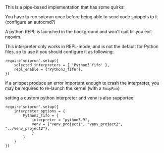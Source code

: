 This is a pipe-based implementation that has some quirks:


You have to run sniprun once before being able to send code snippets to it (configure an autocmd?)

A python REPL is launched in the background and won't quit till you exit neovim.


This interpreter only works in REPL-mode, and is not the default for Python files, so to use it you should configure it as following:


```
require'sniprun'.setup({
    selected_interpreters = { 'Python3_fifo' },
    repl_enable = {'Python3_fifo'},
})
```

if a snippet produce an error important enough to crash the interpreter, you may be required to re-launch the kernel (with a `SnipRun`)


setting a custom python interpreter and venv is also supported


```
require'sniprun'.setup({
    interpreter_options = {
        Python3_fifo = {
            interpreter = "python3.9",
            venv = {"venv_project1", "venv_project2", "../venv_project2"},
            }
        }
    }
})
```

